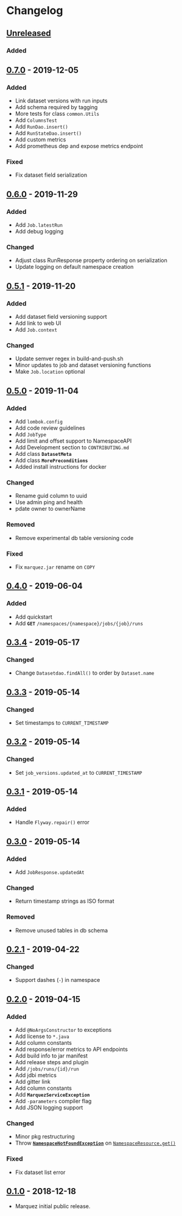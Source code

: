 # Changelog

## [Unreleased](https://github.com/MarquezProject/marquez/compare/master...HEAD)

### Added

## [0.7.0](https://github.com/MarquezProject/marquez/releases/tag/0.7.0) - 2019-12-05

### Added

* Link dataset versions with run inputs 
* Add schema required by tagging
* More tests for class `common.Utils`
* Add `ColumnsTest`
* Add `RunDao.insert()`
* Add `RunStateDao.insert()`
* Add custom metrics
* Add prometheus dep and expose metrics endpoint

### Fixed

* Fix dataset field serialization 

## [0.6.0](https://github.com/MarquezProject/marquez/releases/tag/0.6.0) - 2019-11-29

### Added

* Add `Job.latestRun`
* Add debug logging 

### Changed

* Adjust class RunResponse property ordering on serialization
* Update logging on default namespace creation

## [0.5.1](https://github.com/MarquezProject/marquez/releases/tag/0.5.1) - 2019-11-20

### Added

* Add dataset field versioning support
* Add link to web UI
* Add `Job.context`

### Changed

* Update semver regex in build-and-push.sh
* Minor updates to job and dataset versioning functions
* Make `Job.location` optional 

## [0.5.0](https://github.com/MarquezProject/marquez/releases/tag/0.5.0) - 2019-11-04

### Added

* Add `lombok.config`
* Add code review guidelines
* Add `JobType`
* Add limit and offset support to NamespaceAPI
* Add Development section to `CONTRIBUTING.md`
* Add class **`DatasetMeta`**
* Add class **`MorePreconditions`**
* Added install instructions for docker

### Changed

* Rename guid column to uuid 
* Use admin ping and health
* pdate owner to ownerName

### Removed

* Remove experimental db table versioning code

### Fixed

* Fix `marquez.jar` rename on `COPY` 

## [0.4.0](https://github.com/MarquezProject/marquez/releases/tag/0.4.0) - 2019-06-04

### Added

* Add quickstart
* Add **`GET`** `/namespaces/{namespace}/jobs/{job}/runs`

## [0.3.4](https://github.com/MarquezProject/marquez/releases/tag/0.3.4) - 2019-05-17

### Changed

* Change `Datasetdao.findAll()` to order by `Dataset.name`

## [0.3.3](https://github.com/MarquezProject/marquez/releases/tag/0.3.3) - 2019-05-14

### Changed

* Set timestamps to `CURRENT_TIMESTAMP` 

## [0.3.2](https://github.com/MarquezProject/marquez/releases/tag/0.3.2) - 2019-05-14

### Changed

* Set `job_versions.updated_at` to `CURRENT_TIMESTAMP` 

## [0.3.1](https://github.com/MarquezProject/marquez/releases/tag/0.3.1) - 2019-05-14

### Added

* Handle `Flyway.repair()` error 

## [0.3.0](https://github.com/MarquezProject/marquez/releases/tag/0.3.0) - 2019-05-14

### Added

* Add `JobResponse.updatedAt`

### Changed

* Return timestamp strings as ISO format 

### Removed

* Remove unused tables in db schema


## [0.2.1](https://github.com/MarquezProject/marquez/releases/tag/0.2.1) - 2019-04-22

### Changed

* Support dashes (`-`) in namespace

## [0.2.0](https://github.com/MarquezProject/marquez/releases/tag/0.2.0) - 2019-04-15

### Added

* Add `@NoArgsConstructor` to exceptions
* Add license to `*.java`
* Add column constants
* Add response/error metrics to API endpoints
* Add build info to jar manifest
* Add release steps and plugin
* Add `/jobs/runs/{id}/run`
* Add jdbi metrics
* Add gitter link
* Add column constants
* Add **`MarquezServiceException`**
* Add `-parameters` compiler flag
* Add JSON logging support

### Changed

* Minor pkg restructuring
* Throw [**`NamespaceNotFoundException`**](https://github.com/MarquezProject/marquez/blob/master/src/main/java/marquez/api/exceptions/NamespaceNotFoundException.java) on [`NamespaceResource.get()`](https://github.com/MarquezProject/marquez/blob/master/src/main/java/marquez/api/NamespaceResource.java#L80)

### Fixed

* Fix dataset list error

## [0.1.0](https://github.com/MarquezProject/marquez/releases/tag/0.1.0) - 2018-12-18

* Marquez initial public release.
